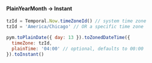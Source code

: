 #### PlainYearMonth -> Instant

```js
tzId = Temporal.Now.timeZoneId() // system time zone
tzId = 'America/Chicago' // OR a specific time zone

pym.toPlainDate({ day: 13 }).toZonedDateTime({
  timeZone: tzId,
  plainTime: '04:00' // optional, defaults to 00:00
}).toInstant()
```
